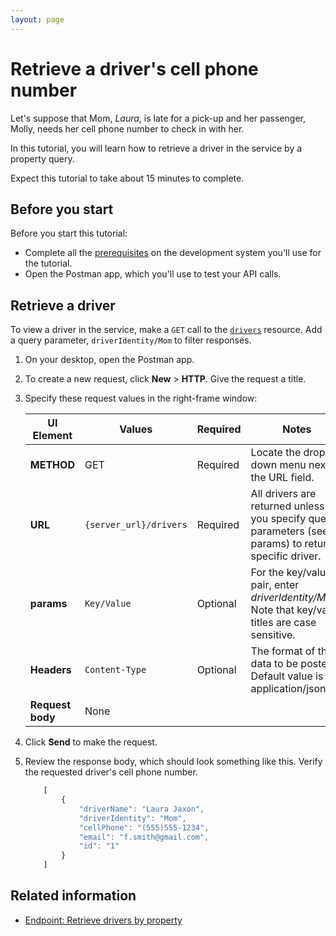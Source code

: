 ```yaml
---
layout: page
---
```


# Retrieve a driver's cell phone number

Let's suppose that Mom, *Laura*, is late for a pick-up and her passenger, Molly, needs her cell phone number to check in with her.

In this tutorial, you will learn how to retrieve a driver in the service by a property query.

Expect this tutorial to take about 15 minutes to complete.

## Before you start

Before you start this tutorial:

* Complete all the [prerequisites](../overview/prereqs.md) on the development system you'll use for the tutorial.
* Open the Postman app, which you'll use to test your API calls.

## Retrieve a driver

To view a driver in the service, make a `GET` call to the [`drivers`](../reference/drivers) resource. Add a query parameter, `driverIdentity/Mom` to filter responses.

1. On your desktop, open the Postman app.
1. To create a new request, click **New** > **HTTP**. Give the request a title.
1. Specify these request values in the right-frame window:

    | UI Element | Values | Required | Notes |
    | -------------- | ------ | ------------ |------------ |
    | **METHOD** | GET | Required | Locate the drop-down menu next to the URL field. |
    | **URL** | `{server_url}/drivers` | Required |All drivers are returned unless you specify query parameters (see params) to return a specific driver. |
    |**params** | `Key/Value` | Optional | For the key/value pair, enter *driverIdentity/Mom*. Note that key/value titles are case sensitive.  |
    |**Headers** | `Content-Type` | Optional | The format of the data to be posted. Default value is application/json. |
    |**Request body** | None |  |  |

1. Click **Send** to make the request.
1. Review the response body, which should look something like this. Verify the requested driver's cell phone number.

    ```js
        [
            {
                "driverName": "Laura Jaxon",
                "driverIdentity": "Mom",
                "cellPhone": "(555)555-1234",
                "email": "f.smith@gmail.com",
                "id": "1"
            }
        ]
    ```

## Related information

* [Endpoint: Retrieve drivers by property](../reference/2-operations/drivers-get-driver-by-property.md)
